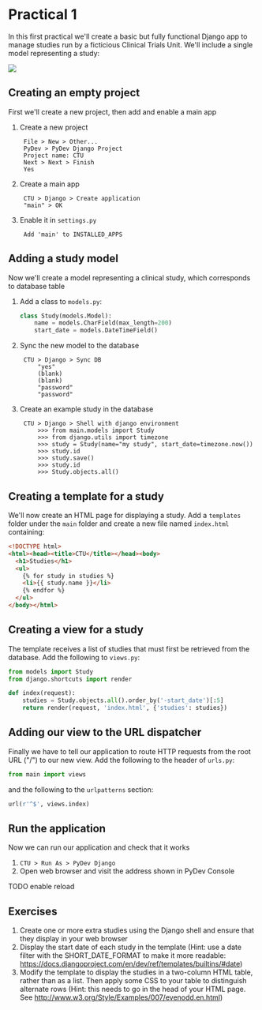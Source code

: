 Practical 1
===========
In this first practical we'll create a basic but fully functional Django app to manage studies run by a ficticious Clinical Trials Unit. We'll include a single model representing a study:

![](https://raw.github.com/mwoodbri/django-tutorial/master/Practical-1/Study.png)

Creating an empty project
-------------------------
First we'll create a new project, then add and enable a main app

1. Create a new project

        File > New > Other...
        PyDev > PyDev Django Project
        Project name: CTU
        Next > Next > Finish
        Yes
        
1. Create a main app

        CTU > Django > Create application
        "main" > OK
        
1. Enable it in ```settings.py```

        Add 'main' to INSTALLED_APPS

Adding a study model
--------------------
Now we'll create a model representing a clinical study, which corresponds to database table

1. Add a class to ```models.py```:

    ```python
    class Study(models.Model):
        name = models.CharField(max_length=200)
        start_date = models.DateTimeField()
    ```
1. Sync the new model to the database

        CTU > Django > Sync DB
            "yes"
            (blank)
            (blank)
            "password"
            "password"

1. Create an example study in the database

        CTU > Django > Shell with django environment
            >>> from main.models import Study
            >>> from django.utils import timezone
            >>> study = Study(name="my study", start_date=timezone.now())
            >>> study.id
            >>> study.save()
            >>> study.id
            >>> Study.objects.all()

Creating a template for a study
--------------------------------------
We'll now create an HTML page for displaying a study. Add a ```templates``` folder under the ```main``` folder and create a new file named ```index.html``` containing:

```html
<!DOCTYPE html>
<html><head><title>CTU</title></head><body>
  <h1>Studies</h1>
  <ul>
    {% for study in studies %}
    <li>{{ study.name }}</li>
    {% endfor %}
  </ul>
</body></html>
```

Creating a view for a study
---------------------------
The template receives a list of studies that must first be retrieved from the database. Add the following to ```views.py```:

```python
from models import Study
from django.shortcuts import render

def index(request):
    studies = Study.objects.all().order_by('-start_date')[:5]
    return render(request, 'index.html', {'studies': studies})
```

Adding our view to the URL dispatcher
-------------------------------------
Finally we have to tell our application to route HTTP requests from the root URL ("/") to our new view. Add the following to the header of ```urls.py```:

```python
from main import views
```

and the following to the ```urlpatterns``` section:

```python
url(r'^$', views.index)
```

Run the application
-------------------
Now we can run our application and check that it works

1. ```CTU > Run As > PyDev Django```
2. Open web browser and visit the address shown in PyDev Console

TODO enable reload

Exercises
---------
1. Create one or more extra studies using the Django shell and ensure that they display in your web browser
1. Display the start date of each study in the template (Hint: use a date filter with the SHORT_DATE_FORMAT to make it more readable: https://docs.djangoproject.com/en/dev/ref/templates/builtins/#date)
1. Modify the template to display the studies in a two-column HTML table, rather than as a list. Then apply some CSS to your table to distinguish alternate rows (Hint: this needs to go in the head of your HTML page. See http://www.w3.org/Style/Examples/007/evenodd.en.html)

